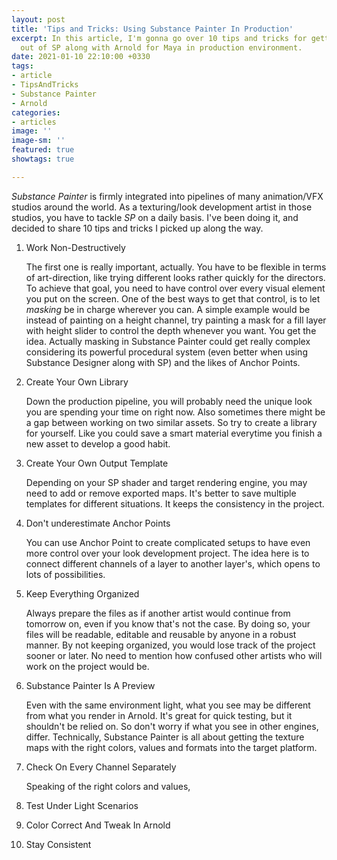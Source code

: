 ```yaml
---
layout: post
title: 'Tips and Tricks: Using Substance Painter In Production'
excerpt: In this article, I'm gonna go over 10 tips and tricks for getting the most
  out of SP along with Arnold for Maya in production environment.
date: 2021-01-10 22:10:00 +0330
tags:
- article
- TipsAndTricks
- Substance Painter
- Arnold
categories:
- articles
image: ''
image-sm: ''
featured: true
showtags: true

---
```

_Substance Painter_ is firmly integrated into pipelines of many animation/VFX studios around the world. As a texturing/look development artist in those studios, you have to tackle _SP_ on a daily basis. I've been doing it, and decided to share 10 tips and tricks I picked up along the way.

 1. Work Non-Destructively

    The first one is really important, actually. You have to be flexible in terms of art-direction, like trying different looks rather quickly for the directors. To achieve that goal, you need to have control over every visual element you put on the screen. One of the best ways to get that control, is to let _masking_ be in charge wherever you can. A simple example would be instead of painting on a height channel, try painting a mask for a fill layer with height slider to control the depth whenever you want. You get the idea. Actually masking in Substance Painter could get really complex considering its powerful procedural system (even better when using Substance Designer along with SP) and the likes of Anchor Points. 
 2. Create Your Own Library

    Down the production pipeline, you will probably need the unique look you are spending your time on right now. Also sometimes there might be a gap between working on two similar assets. So try to create a library for yourself. Like you could save a smart material everytime you finish a new asset to develop a good habit.
 3. Create Your Own Output Template

    Depending on your SP shader and target rendering engine, you may need to add or remove exported maps. It's better to save multiple templates for different situations. It keeps the consistency in the project.
 4. Don't underestimate Anchor Points

    You can use Anchor Point to create complicated setups to have even more control over your look development project. The idea here is to connect different channels of a layer to another layer's, which opens to lots of possibilities.
 5. Keep Everything Organized

    Always prepare the files as if another artist would continue from tomorrow on, even if you know that's not the case. By doing so, your files will be readable, editable and reusable by anyone in a robust manner. By not keeping organized, you would lose track of the project sooner or later. No need to mention how confused other artists who will work on the project would be.
 6. Substance Painter Is A Preview

    Even with the same environment light, what you see may be different from what you render in Arnold. It's great for quick testing, but it shouldn't be relied on. So don't worry if what you see in other engines, differ. Technically, Substance Painter is all about getting the texture maps with the right colors, values and formats into the target platform.
 7. Check On Every Channel Separately

    Speaking of the right colors and values, 
 8. Test Under Light Scenarios
 9. Color Correct And Tweak In Arnold
10. Stay Consistent